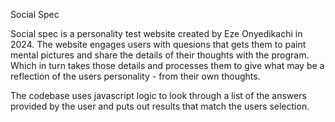 Social Spec

Social spec is a personality test website created by Eze Onyedikachi in 2024. The website engages users with quesions that gets them to paint mental pictures and share the details of their thoughts with the program. Which in turn takes those details and processes them to give what may be a reflection of the users personality - from their own thoughts.

The codebase uses javascript logic to look through a list of the answers provided by the user and puts out results that match the users selection.
